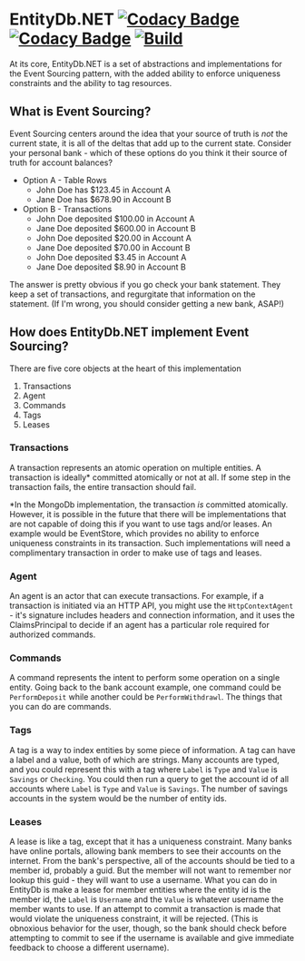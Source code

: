 # EntityDb.NET [![Codacy Badge](https://app.codacy.com/project/badge/Coverage/d9c2b2e4e1ba42918ffeb2377d35bfab)](https://www.codacy.com/gh/entitydb-io/EntityDb.NET/dashboard?utm_source=github.com&utm_medium=referral&utm_content=entitydb-io/EntityDb.NET&utm_campaign=Badge_Coverage) [![Codacy Badge](https://app.codacy.com/project/badge/Grade/d9c2b2e4e1ba42918ffeb2377d35bfab)](https://www.codacy.com/gh/entitydb-io/EntityDb.NET/dashboard?utm_source=github.com&amp;utm_medium=referral&amp;utm_content=entitydb-io/EntityDb.NET&amp;utm_campaign=Badge_Grade) [![Build](https://github.com/entitydb-io/EntityDb.NET/actions/workflows/build.yml/badge.svg)](https://github.com/entitydb-io/EntityDb.NET/actions/workflows/build.yml)

At its core, EntityDb.NET is a set of abstractions and implementations for the Event Sourcing pattern, with the added
ability to enforce uniqueness constraints and the ability to tag resources.

## What is Event Sourcing?

Event Sourcing centers around the idea that your source of truth is _not_ the current state, it is all of the deltas
that add up to the current state. Consider your personal bank - which of these options do you think it their source of
truth for account balances?

- Option A - Table Rows
    - John Doe has $123.45 in Account A
    - Jane Doe has $678.90 in Account B
- Option B - Transactions
    - John Doe deposited $100.00 in Account A
    - Jane Doe deposited $600.00 in Account B
    - John Doe deposited $20.00 in Account A
    - Jane Doe deposited $70.00 in Account B
    - John Doe deposited $3.45 in Account A
    - Jane Doe deposited $8.90 in Account B

The answer is pretty obvious if you go check your bank statement. They keep a set of transactions, and regurgitate that
information on the statement. (If I'm wrong, you should consider getting a new bank, ASAP!)

## How does EntityDb.NET implement Event Sourcing?

There are five core objects at the heart of this implementation

1. Transactions
2. Agent
3. Commands
4. Tags
5. Leases

### Transactions

A transaction represents an atomic operation on multiple entities. A transaction is ideally* committed atomically or not
at all. If some step in the transaction fails, the entire transaction should fail.

*In the MongoDb implementation, the transaction _is_ committed atomically. However, it is possible in the future that
there will be implementations that are not capable of doing this if you want to use tags and/or leases. An example would
be EventStore, which provides no ability to enforce uniqueness constraints in its transaction. Such implementations will
need a complimentary transaction in order to make use of tags and leases.

### Agent

An agent is an actor that can execute transactions. For example, if a transaction is initiated via an HTTP API, you
might use the `HttpContextAgent` - it's signature includes headers and connection information, and it uses the
ClaimsPrincipal to decide if an agent has a particular role required for authorized commands.

### Commands

A command represents the intent to perform some operation on a single entity. Going back to the bank account example,
one command could be `PerformDeposit` while another could be `PerformWithdrawl`. The things that you can do are
commands.

### Tags

A tag is a way to index entities by some piece of information. A tag can have a label and a value, both of which are
strings. Many accounts are typed, and you could represent this with a tag where `Label` is `Type` and `Value`
is `Savings` or `Checking`. You could then run a query to get the account id of all accounts where `Label` is `Type`
and `Value` is `Savings`. The number of savings accounts in the system would be the number of entity ids.

### Leases

A lease is like a tag, except that it has a uniqueness constraint. Many banks have online portals, allowing bank members
to see their accounts on the internet. From the bank's perspective, all of the accounts should be tied to a member id,
probably a guid. But the member will not want to remember nor lookup this guid - they will want to use a username. What
you can do in EntityDb is make a lease for member entities where the entity id is the member id, the `Label`
is `Username`
and the `Value` is whatever username the member wants to use. If an attempt to commit a transaction is made that would
violate the uniqueness constraint, it will be rejected. (This is obnoxious behavior for the user, though, so the bank
should check before attempting to commit to see if the username is available and give immediate feedback to choose a
different username).

